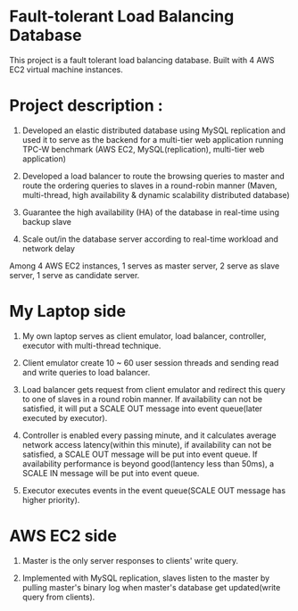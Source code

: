# Fault-tolerant Load Balancing Database
This project is a fault tolerant load balancing database. Built with 4 AWS EC2 virtual machine instances.

# Project description :

1) Developed an elastic distributed database using MySQL replication and used it to serve as the backend for a multi-tier web application running TPC-W benchmark (AWS EC2, MySQL(replication), multi-tier web application)

2) Developed a load balancer to route the browsing queries to master and route the ordering queries to slaves in a round-robin manner (Maven, multi-thread, high availability & dynamic scalability distributed database)

3) Guarantee the high availability (HA) of the database in real-time using backup slave

4) Scale out/in the database server according to real-time workload and network delay

Among 4 AWS EC2 instances, 1 serves as master server, 2 serve as slave server, 1 serve as candidate server.

# My Laptop side

1) My own laptop serves as client emulator, load balancer, controller, executor with multi-thread technique.

2) Client emulator create 10 ~ 60 user session threads and sending read and write queries to load balancer.

3) Load balancer gets request from client emulator and redirect this query to one of slaves in a round robin manner. If availability can not be satisfied, it will put a SCALE OUT message into event queue(later executed by executor).

4) Controller is enabled every passing minute, and it calculates average network access latency(within this minute), if availability can not be satisfied, a SCALE OUT message will be put into event queue. If availability performance is beyond good(lantency less than 50ms), a SCALE IN message will be put into event queue.

5) Executor executes events in the event queue(SCALE OUT message has higher priority).

# AWS EC2 side

1) Master is the only server responses to clients' write query.

2) Implemented with MySQL replication, slaves listen to the master by pulling master's binary log when master's database get updated(write query from clients).
